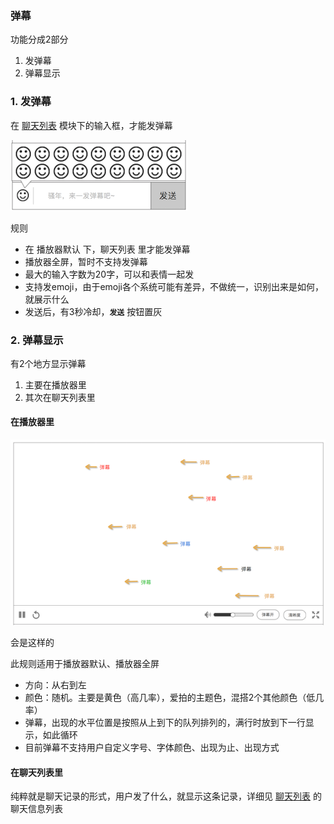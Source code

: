 ###  弹幕
功能分成2部分

1. 发弹幕
2. 弹幕显示

### 1. 发弹幕
在 [聊天列表](chatlist.md) 模块下的输入框，才能发弹幕

![发弹幕](img/face.png)

规则

* 在 播放器默认 下，聊天列表 里才能发弹幕
* 播放器全屏，暂时不支持发弹幕
* 最大的输入字数为20字，可以和表情一起发
* 支持发emoji，由于emoji各个系统可能有差异，不做统一，识别出来是如何，就展示什么
* 发送后，有3秒冷却，**`发送`** 按钮置灰


### 2. 弹幕显示
有2个地方显示弹幕

1. 主要在播放器里
2. 其次在聊天列表里

#### 在播放器里
![飘过的弹幕](img/danmaku.png)

会是这样的

此规则适用于播放器默认、播放器全屏

* 方向：从右到左
* 颜色：随机。主要是黄色（高几率），爱拍的主题色，混搭2个其他颜色（低几率）
* 弹幕，出现的水平位置是按照从上到下的队列排列的，满行时放到下一行显示，如此循环
* 目前弹幕不支持用户自定义字号、字体颜色、出现为止、出现方式


#### 在聊天列表里
纯粹就是聊天记录的形式，用户发了什么，就显示这条记录，详细见 [聊天列表](chatlist.md) 的聊天信息列表
